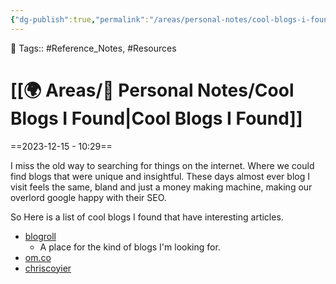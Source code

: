 ```yaml
---
{"dg-publish":true,"permalink":"/areas/personal-notes/cool-blogs-i-found/","dgPassFrontmatter":true,"noteIcon":"1","created":"2023-12-15T10:29:52.924+05:30","updated":"2023-12-15T10:38:28.160+05:30"}
---
```


🧶 Tags:: #Reference_Notes, #Resources
# [[🌍 Areas/📧 Personal Notes/Cool Blogs I Found\|Cool Blogs I Found]]
==2023-12-15 - 10:29==

I miss the old way to searching for things on the internet. Where we could find blogs that were unique and insightful. These days almost ever blog I visit feels the same, bland and just a money making machine, making our overlord google happy with their SEO.

So Here is a list of cool blogs I found that have interesting articles.

- [blogroll](https://blogroll.org)
	- A place for the kind of blogs I'm looking for.
- [om.co](https://om.co)
- [chriscoyier](https://chriscoyier.net)